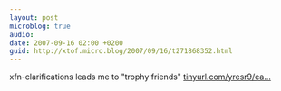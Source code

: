 ```yaml
---
layout: post
microblog: true
audio: 
date: 2007-09-16 02:00 +0200
guid: http://xtof.micro.blog/2007/09/16/t271868352.html
---
```

xfn-clarifications leads me to "trophy friends" [tinyurl.com/yresr9/ea...](http://tinyurl.com/yresr9/earth/2007/09/10/scisocial110.xml)
